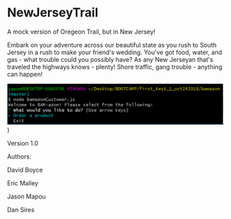 # NewJerseyTrail
A mock version of Oregeon Trail, but in New Jersey! 

Embark on your adventure across our beautiful state as you rush to South Jersey in a rush to make your friend's wedding. You've got food, water, and gas - what trouble could you possibly have? As any New Jerseyan that's traveled the highways knows - plenty! Shore traffic, gang trouble - anything can happen!

![Background](https://github.com/Kaviz101586/bamazon/blob/master/assets/images/customerViewStart.PNG))

Version 1.0

Authors: 

David Boyce

Eric Malley

Jason Mapou

Dan Sires